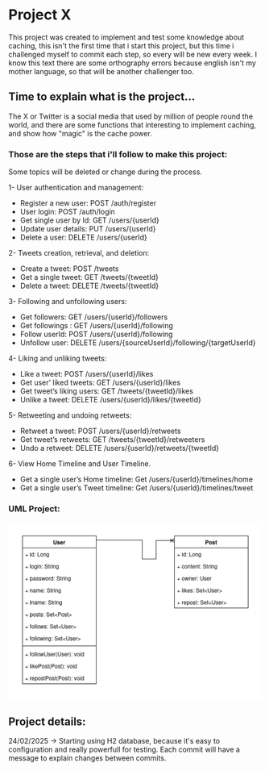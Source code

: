 # Project X

This project was created to implement and test some knowledge about caching, this isn't the first time that i start 
this project, but this time i challenged myself to commit each step, so every will be new every week. I know this 
text there are some orthography errors because english isn't my mother language, so that will be another challenger too.

## Time to explain what is the project...
The X or Twitter is a social media that used by million of people round the world, and there are some functions that 
interesting to implement caching, and show how "magic" is the cache power.

### Those are the steps that i'll follow to make this project:
Some topics will be deleted or change during the process.


1- User authentication and management:

* Register a new user: POST /auth/register
* User login: POST /auth/login
* Get single user by Id: GET /users/{userId}
* Update user details: PUT /users/{userId}
* Delete a user: DELETE /users/{userId}

2- Tweets creation, retrieval, and deletion:

* Create a tweet: POST /tweets
* Get a single tweet: GET /tweets/{tweetId}
* Delete a tweet: DELETE /tweets/{tweetId}

3- Following and unfollowing users:

* Get followers: GET /users/{userId}/followers
* Get followings : GET /users/{userId}/following
* Follow userId: POST /users/{userId}/following
* Unfollow user: DELETE /users/{sourceUserId}/following/{targetUserId}

4- Liking and unliking tweets:

* Like a tweet: POST /users/{userId}/likes
* Get user’ liked tweets: GET /users/{userId}/likes
* Get tweet’s liking users: GET /tweets/{tweetId}/likes
* Unlike a tweet: DELETE /users/{userId}/likes/{tweetId}

5- Retweeting and undoing retweets:

* Retweet a tweet: POST /users/{userId}/retweets
* Get tweet’s retweets: GET /tweets/{tweetId}/retweeters
* Undo a retweet: DELETE /users/{userId}/retweets/{tweetId}

6- View Home Timeline and User Timeline.

* Get a single user’s Home timeline: Get /users/{userId}/timelines/home
* Get a single user’s Tweet timeline: Get /users/{userId}/timelines/tweet

### UML Project:

![Diagram User - Post](medias/diagram_1.png)


## Project details:

24/02/2025 -> Starting using H2 database, because it's easy to configuration and really powerfull for testing. Each commit will have a message to explain changes between commits.